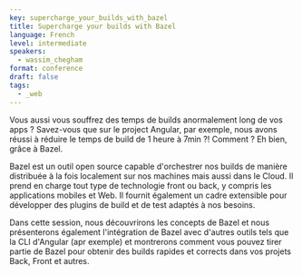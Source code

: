 ```yaml
---
key: supercharge_your_builds_with_bazel
title: Supercharge your builds with Bazel
language: French
level: intermediate
speakers:
  - wassim_chegham
format: conference
draft: false
tags:
  - _web
---
```

Vous aussi vous souffrez des temps de builds anormalement long de vos apps ? Savez-vous que sur le project Angular, par exemple, nous avons réussi à réduire le temps de build de 1 heure à 7min ?! Comment ? Eh bien, grâce à Bazel.

Bazel est un outil open source capable d'orchestrer nos builds de manière distribuée à la fois localement sur nos machines mais aussi dans le Cloud. Il prend en charge tout type de technologie front ou back, y compris les applications mobiles et Web. Il fournit également un cadre extensible pour développer des plugins de build et de test adaptés à nos besoins.

Dans cette session, nous découvrirons les concepts de Bazel et nous présenterons également l'intégration de Bazel avec d'autres outils tels que la CLI d'Angular (apr exemple) et montrerons comment vous pouvez tirer partie de Bazel pour obtenir des builds rapides et corrects dans vos projets Back, Front et autres.
